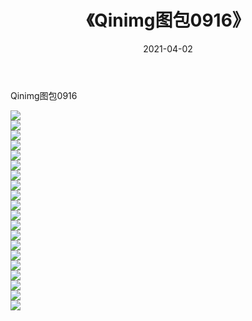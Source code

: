 ﻿---
layout: post
title:  《Qinimg图包0916》
date:   2021-04-02
img: http://imgx.orgx.ga/Qinimg图包/Qinimg图包0916/000.jpg
categories: [美女, 清纯, 唯美]
---

Qinimg图包0916

 ![](http://imgx.orgx.ga/Qinimg图包/Qinimg图包0916/001.jpg) <br>![](http://imgx.orgx.ga/Qinimg图包/Qinimg图包0916/002.jpg) <br>![](http://imgx.orgx.ga/Qinimg图包/Qinimg图包0916/003.jpg) <br>![](http://imgx.orgx.ga/Qinimg图包/Qinimg图包0916/004.jpg) <br>![](http://imgx.orgx.ga/Qinimg图包/Qinimg图包0916/005.jpg) <br>![](http://imgx.orgx.ga/Qinimg图包/Qinimg图包0916/006.jpg) <br>![](http://imgx.orgx.ga/Qinimg图包/Qinimg图包0916/007.jpg) <br>![](http://imgx.orgx.ga/Qinimg图包/Qinimg图包0916/008.jpg) <br>![](http://imgx.orgx.ga/Qinimg图包/Qinimg图包0916/009.jpg) <br>![](http://imgx.orgx.ga/Qinimg图包/Qinimg图包0916/010.jpg) <br>![](http://imgx.orgx.ga/Qinimg图包/Qinimg图包0916/011.jpg) <br>![](http://imgx.orgx.ga/Qinimg图包/Qinimg图包0916/012.jpg) <br>![](http://imgx.orgx.ga/Qinimg图包/Qinimg图包0916/013.jpg) <br>![](http://imgx.orgx.ga/Qinimg图包/Qinimg图包0916/014.jpg) <br>![](http://imgx.orgx.ga/Qinimg图包/Qinimg图包0916/015.jpg) <br>![](http://imgx.orgx.ga/Qinimg图包/Qinimg图包0916/016.jpg) <br>![](http://imgx.orgx.ga/Qinimg图包/Qinimg图包0916/017.jpg) <br>![](http://imgx.orgx.ga/Qinimg图包/Qinimg图包0916/018.jpg) <br>![](http://imgx.orgx.ga/Qinimg图包/Qinimg图包0916/019.jpg) <br>![](http://imgx.orgx.ga/Qinimg图包/Qinimg图包0916/020.jpg) <br>